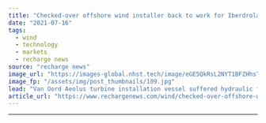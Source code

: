 ```yaml
---
title: "Checked-over offshore wind installer back to work for Iberdrola off France"
date: "2021-07-16"
tags: 
  - wind
  - technology
  - markets
  - recharge news
source: "recharge news"
image_url: "https://images-global.nhst.tech/image/eGE5QkRsL2NYT1BFZHhsTnJsQ1RKVm5hS1Q0QThPNFg3RWczR1llcDNoOD0=/nhst/binary/5957a8555b70255bf2de48de624d7060"
image_fp: "/assets/img/post_thumbnails/109.jpg"
lead: "Van Oord Aeolus turbine installation vessel suffered hydraulic fluid leak while drilling-in piles at 496MW Saint-Brieuc project"
article_url: "https://www.rechargenews.com/wind/checked-over-offshore-wind-installer-back-to-work-for-iberdrola-off-france/2-1-1041560"
---
```


---
